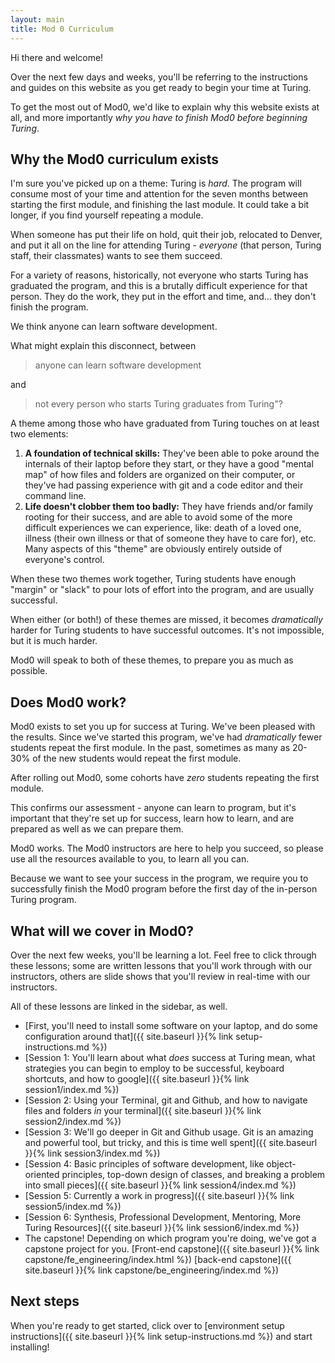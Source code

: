 ```yaml
---
layout: main
title: Mod 0 Curriculum
---
```


Hi there and welcome!

Over the next few days and weeks, you'll be referring to the instructions and guides on this website as you get ready to begin your time at Turing.

To get the most out of Mod0, we'd like to explain why this website exists at all, and more importantly _why you have to finish Mod0 before beginning Turing_.

## Why the Mod0 curriculum exists

I'm sure you've picked up on a theme: Turing is _hard_. The program will consume most of your time and attention for the seven months between starting the first module, and finishing the last module. It could take a bit longer, if you find yourself repeating a module.

When someone has put their life on hold, quit their job, relocated to Denver, and put it all on the line for attending Turing - _everyone_ (that person, Turing staff, their classmates) wants to see them succeed.

For a variety of reasons, historically, not everyone who starts Turing has graduated the program, and this is a brutally difficult experience for that person. They do the work, they put in the effort and time, and... they don't finish the program.

We think anyone can learn software development.

What might explain this disconnect, between
> anyone can learn software development

and

> not every person who starts Turing graduates from Turing"?

A theme among those who have graduated from Turing touches on at least two elements:

1. **A foundation of technical skills:** They've been able to poke around the internals of their laptop before they start, or they have a good "mental map" of how files and folders are organized on their computer, or they've had passing experience with git and a code editor and their command line.
2. **Life doesn't clobber them too badly:** They have friends and/or family rooting for their success, and are able to avoid some of the more difficult experiences we can experience, like: death of a loved one, illness (their own illness or that of someone they have to care for), etc. Many aspects of this "theme" are obviously entirely outside of everyone's control.

When these two themes work together, Turing students have enough "margin" or "slack" to pour lots of effort into the program, and are usually successful.

When either (or both!) of these themes are missed, it becomes _dramatically_ harder for Turing students to have successful outcomes. It's not impossible, but it is much harder.

Mod0 will speak to both of these themes, to prepare you as much as possible.

## Does Mod0 work?

Mod0 exists to set you up for success at Turing. We've been pleased with the results. Since we've started this program, we've had _dramatically_ fewer students repeat the first module. In the past, sometimes as many as 20-30% of the new students would repeat the first module.

After rolling out Mod0, some cohorts have _zero_ students repeating the first module.

This confirms our assessment - anyone can learn to program, but it's  important that they're set up for success, learn how to learn, and are prepared as well as we can prepare them.

Mod0 works. The Mod0 instructors are here to help you succeed, so please use all the resources available to you, to learn all you can.

Because we want to see your success in the program, we require you to successfully finish the Mod0 program before the first day of the in-person Turing program.


## What will we cover in Mod0?

Over the next few weeks, you'll be learning a lot. Feel free to click through these lessons; some are written lessons that you'll work through with our instructors, others are slide shows that you'll review in real-time with our instructors.

All of these lessons are linked in the sidebar, as well.

- [First, you'll need to install some software on your laptop, and do some configuration around that]({{ site.baseurl }}{% link setup-instructions.md %})
- [Session 1: You'll learn about what _does_ success at Turing mean, what strategies you can begin to employ to be successful, keyboard shortcuts, and how to google]({{ site.baseurl }}{% link session1/index.md %})
- [Session 2: Using your Terminal, git and Github, and how to navigate files and folders _in_ your terminal]({{ site.baseurl }}{% link session2/index.md %})
- [Session 3: We'll go deeper in Git and Github usage. Git is an amazing and powerful tool, but tricky, and this is time well spent]({{ site.baseurl }}{% link session3/index.md %})
- [Session 4: Basic principles of software development, like object-oriented principles, top-down design of classes, and breaking a problem into small pieces]({{ site.baseurl }}{% link session4/index.md %})
- [Session 5: Currently a work in progress]({{ site.baseurl }}{% link session5/index.md %})
- [Session 6: Synthesis, Professional Development, Mentoring, More Turing Resources]({{ site.baseurl }}{% link session6/index.md %})
- The capstone! Depending on which program you're doing, we've got a capstone project for you. [Front-end capstone]({{ site.baseurl }}{% link capstone/fe_engineering/index.html %}) [back-end capstone]({{ site.baseurl }}{% link capstone/be_engineering/index.md %})

## Next steps

When you're ready to get started, click over to [environment setup instructions]({{ site.baseurl }}{% link setup-instructions.md %}) and start installing!
